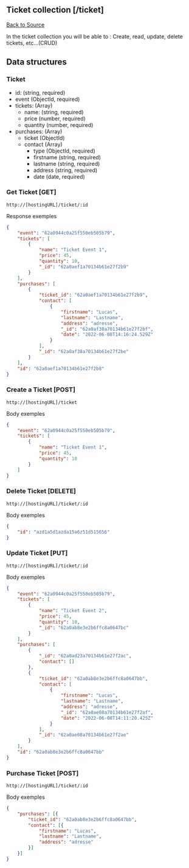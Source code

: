 ## Ticket collection [/ticket]
[Back to Source](../README.md)

In the ticket collection you will be able to : Create, read, update, delete tickets, etc...(CRUD)

## Data structures

### Ticket

+ id: (string, required)
+ event (ObjectId, required)
+ tickets: (Array)
  + name: (string, required)
  + price (number, required)
  + quantity (number, required)
+ purchases: (Array)
    + ticket (ObjectId)
    + contact (Array)
      + type (ObjectId, required)
      + firstname (string, required)
      + lastname (string, required)
      + address (string, required)
      + date (date, required)

### Get Ticket [GET]

```
http://[hostingURL]/ticket/:id
````
Response exemples
```json
{
    "event": "62a0944c0a25f550eb505b79",
    "tickets": [
        {
            "name": "Ticket Event 1",
            "price": 45,
            "quantity": 10,
            "_id": "62a0aef1a70134b61e27f2b9"
        }
    ],
    "purchases": [
        {
            "ticket_id": "62a0aef1a70134b61e27f2b9",
            "contact": [
                {
                    "firstname": "Lucas",
                    "lastname": "Lastname",
                    "address": "adresse",
                    "_id": "62a0af38a70134b61e27f2bf",
                    "date": "2022-06-08T14:16:24.529Z"
                }
            ],
            "_id": "62a0af38a70134b61e27f2be"
        }
    ],
    "id": "62a0aef1a70134b61e27f2b8"
}
```

### Create a Ticket [POST]

```
http://[hostingURL]/ticket
````
Body exemples
```json
{
    "event": "62a0944c0a25f550eb505b79",
    "tickets": [
        {
            "name": "Ticket Event 1",
            "price": 45,
            "quantity": 10
        }
    ]
}
```

### Delete Ticket [DELETE]

```
http://[hostingURL]/ticket/:id
````
Body exemples
```json
{
    "id": "azd1a5d1azda15a6z51d515656"
}
```

### Update Ticket [PUT]

```
http://[hostingURL]/ticket/:id
````
Body exemples
```json
{
    "event": "62a0944c0a25f550eb505b79",
    "tickets": [
        {
            "name": "Ticket Event 2",
            "price": 45,
            "quantity": 10,
            "_id": "62a0ab8e3e2b6ffc8a0647bc"
        }
    ],
    "purchases": [
        {
            "_id": "62a0ad23a70134b61e27f2ac",
            "contact": []
        },
        {
            "ticket_id": "62a0ab8e3e2b6ffc8a0647bb",
            "contact": [
                {
                    "firstname": "Lucas",
                    "lastname": "Lastname",
                    "address": "adresse",
                    "_id": "62a0ae08a70134b61e27f2af",
                    "date": "2022-06-08T14:11:20.425Z"
                }
            ],
            "_id": "62a0ae08a70134b61e27f2ae"
        }
    ],
    "id": "62a0ab8e3e2b6ffc8a0647bb"
}
```

### Purchase Ticket [POST]

```
http://[hostingURL]/ticket/:id
````
Body exemples
```json
{
    "purchases": [{
        "ticket_id": "62a0ab8e3e2b6ffc8a0647bb",
        "contact": [{
            "firstname": "Lucas",
            "lastname": "Lastname",
            "address": "adresse"
        }]
    }]
}
```